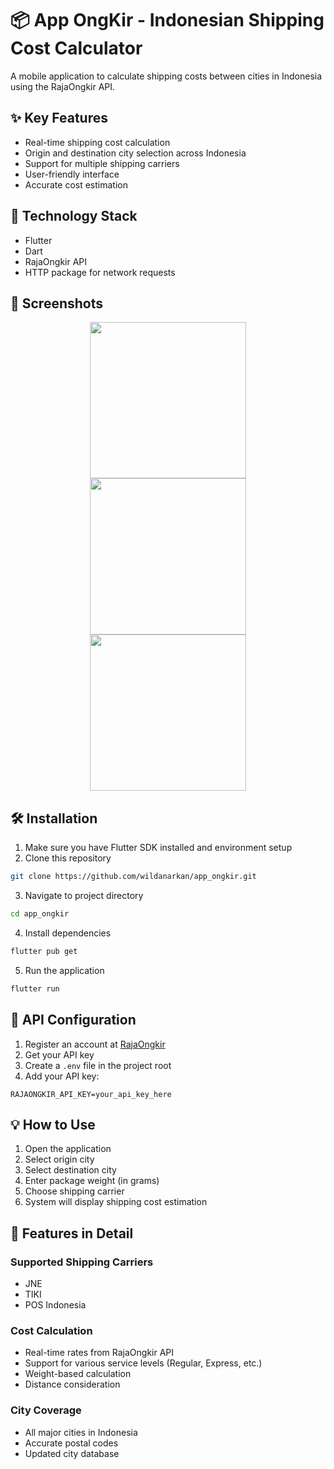 # 📦 App OngKir - Indonesian Shipping Cost Calculator

A mobile application to calculate shipping costs between cities in Indonesia using the RajaOngkir API.

## ✨ Key Features

- Real-time shipping cost calculation
- Origin and destination city selection across Indonesia
- Support for multiple shipping carriers
- User-friendly interface
- Accurate cost estimation

## 🚀 Technology Stack

- Flutter
- Dart
- RajaOngkir API
- HTTP package for network requests

## 📱 Screenshots

<p align="center">
  <img src="https://github.com/user-attachments/assets/43d94e2f-b58d-40cc-9377-661a44742ac5" width="250" hspace="10">
  <img src="https://github.com/user-attachments/assets/0309048d-235a-4c3a-a581-e67a35e4b4ff" width="250" hspace="10">
  <img src="https://github.com/user-attachments/assets/9313c56d-934a-4193-9562-53562a132492" width="250" hspace="10">
</p>

## 🛠️ Installation

1. Make sure you have Flutter SDK installed and environment setup
2. Clone this repository
```bash
git clone https://github.com/wildanarkan/app_ongkir.git
```
3. Navigate to project directory
```bash
cd app_ongkir
```
4. Install dependencies
```bash
flutter pub get
```
5. Run the application
```bash
flutter run
```

## 🔑 API Configuration

1. Register an account at [RajaOngkir](https://rajaongkir.com/)
2. Get your API key
3. Create a `.env` file in the project root
4. Add your API key:
```
RAJAONGKIR_API_KEY=your_api_key_here
```

## 💡 How to Use

1. Open the application
2. Select origin city
3. Select destination city
4. Enter package weight (in grams)
5. Choose shipping carrier
6. System will display shipping cost estimation

## 🌟 Features in Detail

### Supported Shipping Carriers
- JNE
- TIKI
- POS Indonesia

### Cost Calculation
- Real-time rates from RajaOngkir API
- Support for various service levels (Regular, Express, etc.)
- Weight-based calculation
- Distance consideration

### City Coverage
- All major cities in Indonesia
- Accurate postal codes
- Updated city database
